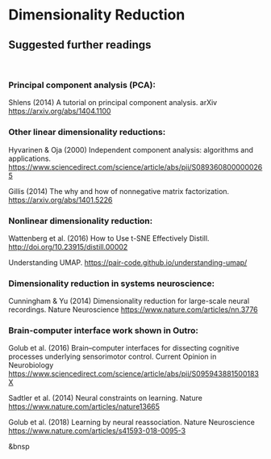 # Dimensionality Reduction
## Suggested further readings
&nbsp;

### Principal component analysis (PCA):

Shlens (2014) A tutorial on principal component analysis. arXiv https://arxiv.org/abs/1404.1100

### Other linear dimensionality reductions:

Hyvarinen & Oja (2000) Independent component analysis: algorithms and applications. https://www.sciencedirect.com/science/article/abs/pii/S0893608000000265

Gillis (2014) The why and how of nonnegative matrix factorization. https://arxiv.org/abs/1401.5226

### Nonlinear dimensionality reduction:

Wattenberg et al. (2016) How to Use t-SNE Effectively Distill. http://doi.org/10.23915/distill.00002

Understanding UMAP. https://pair-code.github.io/understanding-umap/

### Dimensionality reduction in systems neuroscience:

Cunningham & Yu (2014) Dimensionality reduction for large-scale neural recordings. Nature Neuroscience https://www.nature.com/articles/nn.3776

### Brain-computer interface work shown in Outro:

Golub et al. (2016) Brain–computer interfaces for dissecting cognitive processes
underlying sensorimotor control. Current Opinion in Neurobiology https://www.sciencedirect.com/science/article/abs/pii/S095943881500183X

Sadtler et al. (2014) Neural constraints on learning. Nature https://www.nature.com/articles/nature13665

Golub et al. (2018) Learning by neural reassociation. Nature Neuroscience https://www.nature.com/articles/s41593-018-0095-3

&bnsp